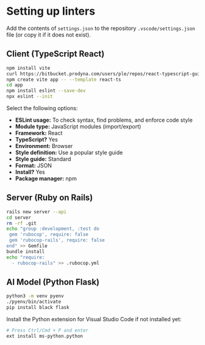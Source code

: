 # Setting up linters

Add the contents of `settings.json` to the repository `.vscode/settings.json` file (or copy it if it does not exist).

## Client (TypeScript React)

```bash
npm install vite
curl https://bitbucket.prodyna.com/users/ple/repos/react-typescript-guide/raw/.gitignore -o .gitignore
npm create vite app -- --template react-ts
cd app
npm install eslint --save-dev
npx eslint --init
```

Select the following options:

- **ESLint usage:** To check syntax, find problems, and enforce code style
- **Module type:** JavaScript modules (import/export)
- **Framework:** React
- **TypeScript?** Yes
- **Environment:** Browser
- **Style definition:** Use a popular style guide
- **Style guide:** Standard
- **Format:** JSON
- **Install?** Yes
- **Package manager:** npm

## Server (Ruby on Rails)

```bash
rails new server --api
cd server
rm -rf .git
echo "group :development, :test do
 gem 'rubocop', require: false
 gem 'rubocop-rails', require: false
end" >> Gemfile
bundle install
echo "require:
  - rubocop-rails" >> .rubocop.yml
```

## AI Model (Python Flask)

```bash
python3 -m venv pyenv
./pyenv/bin/activate
pip install black flask
```

Install the Python extension for Visual Studio Code if not installed yet:

```bash
# Press Ctrl/Cmd + P and enter
ext install ms-python.python
```
